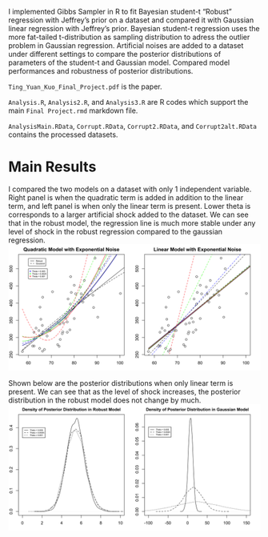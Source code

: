 I implemented Gibbs Sampler in R to fit Bayesian student-t “Robust” regression with Jeffrey’s prior on a dataset and compared it with Gaussian linear regression with Jeffrey’s prior. Bayesian student-t regression uses the more fat-tailed t-distribution as sampling distribution to adress the outlier problem in Gaussian regression. Artificial noises are added to a dataset under different settings to compare the posterior distributions of parameters of the student-t and Gaussian model. Compared model performances and robustness of posterior distributions.

`Ting_Yuan_Kuo_Final_Project.pdf` is the paper. 

`Analysis.R`, `Analysis2.R`, and `Analysis3.R` are R codes which support the main `Final Project.rmd` markdown file.

`AnalysisMain.RData`, `Corrupt.RData`, `Corrupt2.RData`, and `Corrupt2alt.RData` contains the processed datasets. 

# Main Results
I compared the two models on a dataset with only 1 independent variable. Right panel is when the quadratic term is added in addition to the linear term, and left panel is when only the linear term is present. Lower theta is corresponds to a larger artificial shock added to the dataset. We can see that in the robust model, the regression line is much more stable under any level of shock in the robust regression compared to the gaussian regression.
![Robust vs. Gaussian Model with Exponential noise](https://github.com/james-kuo/bayesian-robust-regression/blob/master/regression_plot.png)

Shown below are the posterior distributions when only linear term is present. We can see that as the level of shock increases, the posterior distribution in the robust model does not change by much.
![Posterior Distributions of Robust vs. Gaussian Model](https://github.com/james-kuo/bayesian-robust-regression/blob/master/posterior_distributions.png)
